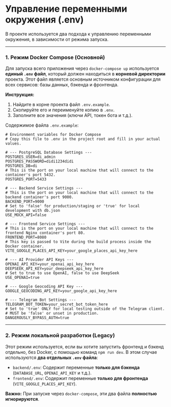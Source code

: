 # Управление переменными окружения (.env)

В проекте используется два подхода к управлению переменными окружения, в зависимости от режима запуска.

---

### 1. Режим Docker Compose (Основной)

Для запуска всего приложения через `docker-compose up` используется **единый `.env` файл**, который должен находиться в **корневой директории** проекта. Этот файл является основным источником конфигурации для всех сервисов: базы данных, бэкенда и фронтенда.

**Инструкция:**
1.  Найдите в корне проекта файл `.env.example`.
2.  Скопируйте его и переименуйте копию в `.env`.
3.  Заполните все значения (ключи API, токен бота и т.д.).

Содержимое файла `.env.example`:

```plaintext
# Environment variables for Docker Compose
# Copy this file to .env in the project root and fill in your actual values.

# --- PostgreSQL Database Settings ---
POSTGRES_USER=di_admin
POSTGRES_PASSWORD=didi1234didi
POSTGRES_DB=di
# This is the port on your local machine that will connect to the container's port 5432.
POSTGRES_PORT=5433

# --- Backend Service Settings ---
# This is the port on your local machine that will connect to the backend container's port 9000.
BACKEND_PORT=9000
# Set to 'false' for production/staging or 'true' for local development with db.json
USE_MOCK_API=false

# --- Frontend Service Settings ---
# This is the port on your local machine that will connect to the frontend Nginx container's port 80.
FRONTEND_PORT=8080
# This key is passed to Vite during the build process inside the Docker container.
VITE_GOOGLE_PLACES_API_KEY=your_google_places_api_key_here

# --- AI Provider API Keys ---
OPENAI_API_KEY=your_openai_api_key_here
DEEPSEEK_API_KEY=your_deepseek_api_key_here
# Set to true to use OpenAI, false to use DeepSeek
USE_OPENAI=true

# --- Google Geocoding API Key ---
GOOGLE_GEOCODING_API_KEY=your_google_api_key_here

# --- Telegram Bot Settings ---
TELEGRAM_BOT_TOKEN=your_secret_bot_token_here
# Set to 'true' ONLY for local testing outside of the Telegram client.
# MUST be 'false' or unset in production.
DANGEROUSLY_BYPASS_AUTH=true
```

---

### 2. Режим локальной разработки (Legacy)

Этот режим используется, если вы хотите запустить фронтенд и бэкенд отдельно, без Docker, с помощью команд `npm run dev`. В этом случае используются **два отдельных `.env` файла**:

-   `backend/.env`: Содержит переменные **только для бэкенда** (`DATABASE_URL`, `OPENAI_API_KEY` и т.д.).
-   `frontend/.env`: Содержит переменные **только для фронтенда** (`VITE_GOOGLE_PLACES_API_KEY`).

**Важно:** При запуске через `docker-compose`, эти два файла **полностью игнорируются**.